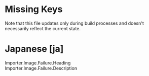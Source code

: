 # Missing Keys
Note that this file updates only during build processes and doesn't necessarily reflect the current state.

# Japanese [ja]
Importer.Image.Failure.Heading  
Importer.Image.Failure.Description  

